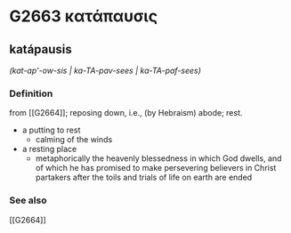 # G2663 κατάπαυσις

## katápausis

_(kat-ap'-ow-sis | ka-TA-pav-sees | ka-TA-paf-sees)_

### Definition

from [[G2664]]; reposing down, i.e., (by Hebraism) abode; rest.

- a putting to rest
  - calming of the winds
- a resting place
  - metaphorically the heavenly blessedness in which God dwells, and of which he has promised to make persevering believers in Christ partakers after the toils and trials of life on earth are ended

### See also

[[G2664]]

